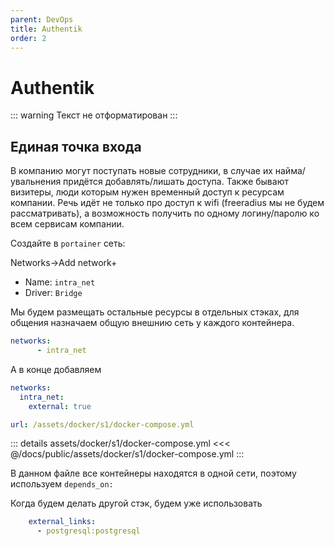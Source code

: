 ```yaml
---
parent: DevOps
title: Authentik
order: 2
---
```


# Authentik

::: warning
Текст не отформатирован
:::

## Единая точка входа

В компанию могут поступать новые сотрудники, в случае их найма/увальнения придётся
добавлять/лишать доступа. Также бывают визитеры, люди которым нужен временный доступ к ресурсам
компании. Речь идёт не только про доступ к wifi (freeradius мы не будем рассматривать), а
возможность получить по одному логину/паролю ко всем сервисам компании.


Создайте в `portainer` сеть:

Networks->Add network+

- Name: `intra_net`
- Driver: `Bridge`

Мы будем размещать остальные ресурсы в отдельных стэках, для общения назначаем общую
внешнию сеть у каждого контейнера.

```yaml
networks:
      - intra_net
```

А в конце добавляем

```yaml
networks:
  intra_net:
    external: true
```
```yaml
url: /assets/docker/s1/docker-compose.yml
```

::: details assets/docker/s1/docker-compose.yml
<<< @/docs/public/assets/docker/s1/docker-compose.yml
:::

В данном файле все контейнеры находятся в одной сети, поэтому используем `depends_on:`

Когда будем делать другой стэк, будем уже использовать

```yaml
    external_links:
      - postgresql:postgresql
```
